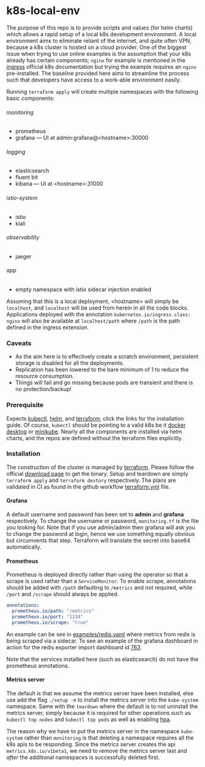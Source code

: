 # k8s-local-env
The purpose of this repo is to provide scripts and values (for helm charts) which allows a rapid setup
of a local k8s development environment. A local environment aims to eliminate reliant of the internet, and quite
often VPN, because a k8s cluster is hosted on a cloud provider. One of the biggest issue when trying to use
online examples is the assumption that your k8s already has certain components; `nginx` for example is mentioned
in the [ingress](https://kubernetes.io/docs/concepts/services-networking/ingress/)  official k8s documentation but
trying the example requires an `nginx` pre-installed. The baseline provided here aims to streamline the process
such that developers have access to a work-able environment easily. 

Running `terraform apply` will create multiple namespaces with the following basic components:

###### monitoring
  - prometheus
  - grafana &mdash; UI at admin:grafana@\<hostname\>:30000
  
###### logging
  - elasticsearch
  - fluent bit
  - kibana &mdash; UI at \<hostname\>:31000

###### istio-system
  - istio
  - kiali

###### observability
  - jaeger

###### app
  - empty namespace with istio sidecar injection enabled

Assuming that this is a local deployment, \<hostname\> will simply be `localhost`, and `localhost` will be used
from herein in all the code blocks.  Applications deployed with the annotation `kubernetes.io/ingress.class: nginx`
will also be available at `localhost/path` where `/path` is the path defined in the ingress extension.

### Caveats
  - As the aim here is to effectively create a scratch environment, persistent storage is disabled for all the
  deployments.
  - Replication has been lowered to the bare minimum of 1 to reduce the resource consumption.
  - Things will fail and go missing because pods are transient and there is no protection/backup!

### Prerequisite
Expects [kubectl](https://kubernetes.io/docs/tasks/tools/install-kubectl/),
[helm](https://helm.sh/docs/intro/install/), and
[terraform](https://www.terraform.io/downloads.html); click the links for the installation guide.
Of course, `kubectl` should  be pointing to a valid k8s be it
[docker desktop](https://www.docker.com/products/docker-desktop) or
[minikube](https://github.com/kubernetes/minikube).  Nearly all the components are installed via helm charts, and
the repos are defined without the terraform files explicitly.
 

### Installation
The construction of the cluster is managed by [terraform](https://www.terraform.io).  Please follow the
official [download page](https://www.terraform.io/downloads.html) to get the binary.  Setup and teardown
are simply `terraform apply` and `terraform destory` respectively.  The plans are validated in CI
as found in the github workflow
[terraform.yml](https://github.com/edwintye/k8s-local-env/blob/master/.github/worksflows/terraform.yml) file.

#### Grafana
A default username and password has been set to **admin** and **grafana** respectively.  To change the username
or password, `monitoring.tf` is the file you looking for.  Note that if you use admin/admin
then grafana will ask you to change the password at login, hence we use something equally obvious but circumvents
that step.  Terraform will translate the secret into base64 automatically.


#### Prometheus
Prometheus is deployed directly rather than using the operator so that a scrape is used rather than a
`ServiceMonitor`.  To enable scrape, annotations should be added with `/path` defaulting to `/metrics` and not
required, while `/port` and `/scrape` should always be applied.

```yaml
annotations:
  prometheus.io/path: "/metrics"
  prometheus.io/port: "1234"
  prometheus.io/scrape: "true"
```

An example can be see in
[examples/redis.yaml](https://github.com/edwintye/k8s-local-env/blob/master/examples/redis.yaml)
where metrics from redis is being scraped via a sidecar.  To see an example of the grafana dashboard in action for
the redis exporter import dashboard id [763](https://grafana.com/grafana/dashboards/763). 

Note that the services installed here (such as elasticsearch) do not have the prometheus annotations.


#### Metrics server
The default is that we assume the metrics server have been installed, else use add the flag `./setup -m` to install
the metrics server into the `kube-system` namespace.  Same with the `teardown` where the default is to not
uninstall the metrics server, simply because it is required for other operations such as `kubectl top nodes`
and `kubectl top pods` as well as enabling
[hpa](https://kubernetes.io/docs/tasks/run-application/horizontal-pod-autoscale/). 

The reason why we have to put the metrics server in the namespace `kube-system` rather than `monitoring` is that
deleting a namespace requires all the k8s apis to be responding.  Since the metrics server creates the api
`metrics.k8s.io/v1beta1`, we need to remove the metrics server last and *after* the additional namespaces is
successfully deleted first.
